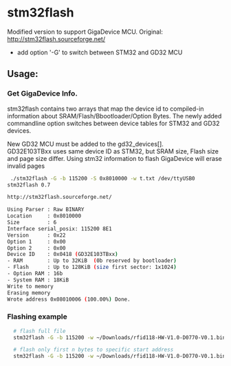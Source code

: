 # stm32flash

Modified version to support GigaDevice MCU. Original: http://stm32flash.sourceforge.net/

- add option '-G' to switch between STM32 and GD32 MCU

## Usage:

### Get GigaDevice Info.
stm32flash contains two arrays that map the device id to compiled-in information about SRAM/Flash/Bbootloader/Option Bytes.
The newly added commandline option switches between device tables for STM32 and GD32 devices.

New GD32 MCU must be added to the gd32_devices[].<br>
GD32E103TBxx uses same device ID as STM32, but SRAM size, Flash size and page size differ. Using stm32 information to flash GigaDevice will erase invalid pages


~~~sh
 ./stm32flash -G -b 115200 -S 0x8010000 -w t.txt /dev/ttyUSB0
stm32flash 0.7

http://stm32flash.sourceforge.net/

Using Parser : Raw BINARY
Location     : 0x8010000
Size         : 6
Interface serial_posix: 115200 8E1
Version      : 0x22
Option 1     : 0x00
Option 2     : 0x00
Device ID    : 0x0418 (GD32E103TBxx)
- RAM        : Up to 32KiB  (0b reserved by bootloader)
- Flash      : Up to 128KiB (size first sector: 1x1024)
- Option RAM : 16b
- System RAM : 18KiB
Write to memory
Erasing memory
Wrote address 0x08010006 (100.00%) Done.
~~~

### Flashing example
~~~sh
  # flash full file
  stm32flash -G -b 115200 -w ~/Downloads/rfid118-HW-V1.0-D0770-V0.1.bin /dev/ttyUSB0

  # flash only first n bytes to specific start address
  stm32flash -G -b 115200 -w ~/Downloads/rfid118-HW-V1.0-D0770-V0.1.bin -S 0x8010000:10000 /dev/ttyUSB0
~~~
